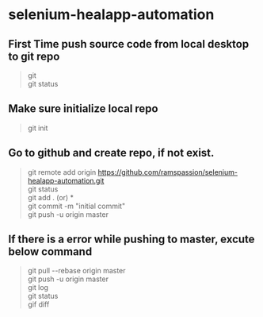 # selenium-healapp-automation

## First Time push source code from local desktop to git repo
>git \
>git status
## Make sure initialize local repo
> git init
## Go to github and create repo, if not exist.
>git remote add origin https://github.com/ramspassion/selenium-healapp-automation.git \
>git status \
>git add . (or) * \
>git commit -m "initial commit" \
>git push -u origin master
## If there is a error while pushing to master, excute below command
>git pull --rebase origin master \
>git push -u origin master \
>git log \
>git status \
>gif diff
